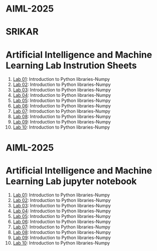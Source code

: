 # AIML-2025
# SRIKAR
# Artificial Intelligence and Machine Learning Lab Instrution Sheets
1.  [Lab 01](https://github.com/2303a51885/AIML-2025/blob/main/AIML_A1.pdf): Introduction to Python libraries-Numpy
1.  [Lab 02](https://github.com/2303a51885/AIML-2025/blob/bafdad6b723ebe59d3c64e19ab9e89319983ec41/AIML_A2.pdf): Introduction to Python libraries-Numpy
1.  [Lab 03](https://github.com/2303a51885/AIML-2025/blob/30bc811bbb605f2a74b47cd94505e235dac91b05/AIML_A3.pdf): Introduction to Python libraries-Numpy
1.  [Lab 04](https://github.com/2303a51885/AIML-2025/blob/e1b21ad344e814ed00210492ce1f05bd32e46d41/AIML_A4.pdf): Introduction to Python libraries-Numpy
1.  [Lab 05](https://github.com/2303a51885/AIML-2025/blob/ee0566d791055bd03536a235ac353e879f2a5ca8/AIML_A5.pdf): Introduction to Python libraries-Numpy
1.  [Lab 06](https://github.com/2303a51885/AIML-2025/blob/cb6a7e7ea025c6503373f7e0ed36ba16b5a50292/AIML_A6.pdf): Introduction to Python libraries-Numpy
1.  [Lab 07](https://github.com/2303a51885/AIML-2025/blob/063b3c1800cb0c97dc3dce10fd1d089384768fa2/AIML_A7.pdf): Introduction to Python libraries-Numpy
1.  [Lab 08](): Introduction to Python libraries-Numpy
1.  [Lab 09](): Introduction to Python libraries-Numpy
1.  [Lab 10](): Introduction to Python libraries-Numpy

# AIML-2025
# Artificial Intelligence and Machine Learning Lab jupyter notebook
1.  [Lab 01](https://github.com/2303a51885/AIML-2025/blob/13e095620431cdefb313731cbfaba51ec0112afd/Lab01-AIML.ipynb): Introduction to Python libraries-Numpy
1.  [Lab 02](https://github.com/2303a51885/AIML-2025/blob/46e215fa067001a41c12f19d130899913f879ef2/Lab02_AIML.ipynb): Introduction to Python libraries-Numpy
1.  [Lab 03](https://github.com/2303a51885/AIML-2025/blob/ba9c4e6f73cb006310f6faf185bc1f90ef3ac7aa/Lab03_AIML.ipynb): Introduction to Python libraries-Numpy
1.  [Lab 04](https://github.com/2303a51885/AIML-2025/blob/bc78f30724a7d9394ef32d983db1755388c5b363/Lab04_AIML.ipynb): Introduction to Python libraries-Numpy
1.  [Lab 05](https://github.com/2303a51885/AIML-2025/blob/c7dfda141c0e55ccec051006f60fabce3ee4dc0d/Lab05_AIML.ipynb): Introduction to Python libraries-Numpy
1.  [Lab 06](https://github.com/2303a51885/AIML-2025/blob/c32aa609d279812b80b4dcca5a4d75d537d9611c/LAB06_AIML.ipynb): Introduction to Python libraries-Numpy
1.  [Lab 07](https://github.com/2303a51885/AIML-2025/blob/6f11aa6fcaeb75fac86daa88cca8fb07da18cd00/LAB07_AIML.ipynb): Introduction to Python libraries-Numpy
1.  [Lab 08](): Introduction to Python libraries-Numpy
1.  [Lab 09](): Introduction to Python libraries-Numpy
1.  [Lab 10](): Introduction to Python libraries-Numpy

